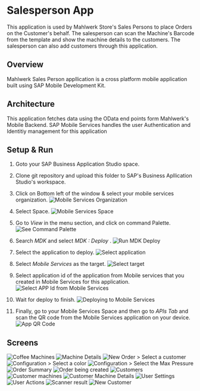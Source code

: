 # Salesperson App
This application is used by Mahlwerk Store's Sales Persons to place Orders on the Customer's behalf. The salesperson can scan the Machine's Barcode from the template and show the machine details to the customers. The salesperson can also add customers through this application.  

## Overview
Mahlwerk Sales Person appllication is a cross platform mobile application  built using SAP Mobile Development Kit.

## Architecture
This application fetches data using the OData end points form Mahlwerk's Mobile Backend. SAP Mobile Services handles the user Authentication and Identitiy management for this application


## Setup & Run

1. Goto your SAP Business Application Studio space.

2. Clone git repository and upload this folder to SAP's Business Apllication Studio's workspace.

3. Click on Bottom left of the window & select your mobile services organization.
![Mobile Services Organization](Images/1.png)

4. Select Space.
![Mobile Services Space](Images/2.png)

5. Go to *View*  in the menu section, and click on command Palette.
![See Command Palette](Images/3.png)

6. Search *MDK* and select *MDK : Deploy* . 
![Run MDK Deploy](Images/4.png)

7. Select the application to deploy.
![Select application](Images/5.png)

8. Select *Mobile Services* as the target.
![Select target](Images/6.png)

9. Select application id of the application from Mobile services that you created in Mobile Services for this application.
![Select APP Id from Mobile Services](Images/7.png)

10. Wait for deploy to finish.
![Deploying to Mobile Services](Images/8.png)

11. Finally, go to your Mobile Services Space and then go to *APIs Tab* and scan the QR code from the Mobile Services application on your device.
![App QR Code](Images/9.png)

## Screens
![Coffee Machines](Images/screens/1.jpeg)
![Machine Details](Images/screens/2.jpeg)
![New Order > Select a customer](Images/screens/3.jpeg)
![Configuration > Select a color](Images/screens/4.jpeg)
![Configuration > Select the Max Pressure](Images/screens/5.jpeg)
![Order Summary](Images/screens/6.jpeg)
![Order being created](Images/screens/7.jpeg)
![Customers](Images/screens/8.jpeg)
![Customer machines](Images/screens/9.jpeg)
![Customer Machine Details](Images/screens/10.jpeg)
![User Settings](Images/screens/11.jpeg)
![User Actions](Images/screens/12.jpeg)
![Scanner result](Images/screens/13.jpeg)
![New Customer](Images/screens/14.jpeg)


